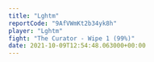 ```yaml
---
title: "Lghtm"
reportCode: "9AfVWmKt2b34yk8h"
player: "Lghtm"
fight: "The Curator - Wipe 1 (99%)"
date: 2021-10-09T12:54:48.063000+00:00
---
```

